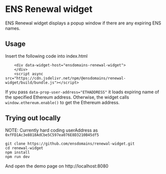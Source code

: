 # ENS Renewal widget

ENS Renewal widget displays a popup window if there are any expiring ENS names.

## Usage

Insert the following code into index.html

```
    <div data-widget-host="ensdomains-renewal-widget">
    </div>
    <script async src="https://cdn.jsdelivr.net/npm/@ensdomains/renewal-widget/build/bundle.js"></script>
```

If you pass  `data-prop-user-address="ETHADDRESS"` it loads expiring name of the specified Ethereum address.
Otherwise, the widget calls `window.ethereum.enable()` to get the Ethereum address.

## Trying out locally

NOTE: Currently hard coding userAddress as `0xfFD1Ac3e8818AdCbe5C597ea076E8D3210B45df5`

```
git clone https://github.com/ensdomains/renewal-widget.git
cd renewal-widget
npm install
npm run dev
```

And open the demo page on http://localhost:8080
